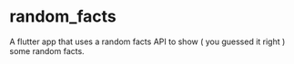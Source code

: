 # random_facts

A flutter app that uses a random facts API to show ( you guessed it right ) some random facts.
